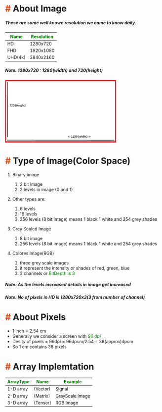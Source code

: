 <style> 
    r {color : #f0440a}
    g {color : Green}
</style>

# <r># </r>About Image
##### These are some well known resolution we came to know daily.
<g>Name</g>|<g>Resolution</g>
-|-
HD | 1280x720
FHD | 1920x1080
UHD(4k) | 3840x2160

##### Note: 1280x720 : 1280(width) and 720(height)
![resolution](resolution.png)

# <r># </r>Type of Image(Color Space)
1. Binary image 
    1. 2 bit image
    2. 2 levels in image (0 and 1)
2. Other types are:
    1. 6 levels
    2. 16 levels
    3. 256 levels (8 bit image) means 1 black 1 white and 254 grey shades
3. Grey Scaled Image
    1. 8 bit image
    2. 256 levels (8 bit image) means 1 black 1 white and 254 grey shades

4. Colores Image(RGB)
    1. three grey scale images
    2. it represent the intensity or shades of red, green, blue
    3. 3 channels or <g>BitDepth is 3</g>

##### Note: As the levels increased details in image get increased
##### Note: No of pixels in HD is 1280x720x3(3 from number of channel)

# <r># </r> About Pixels
* 1 inch = 2.54 cm
* Generally we consider a screen with <g>_96 dpi_</g>
* Desity of pixels = 96dpi = 96dpcm/2.54 = 38(approx)dpcm
* So 1 cm contains 38 pixels


# <r>#</r> Array Implemtation
<g>ArrayType</g> | <g>Name</g> | <g>Example</g>
-|-|-
1-D array | (Vector) | Signal
2-D array | (Matrix) | GrayScale Image
3-D array | (Tensor) | RGB Image
